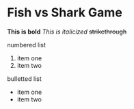 # Fish vs Shark Game

**This is bold**
*This is italicized*
~~strikethrough~~

numbered list 
 1. item one 
 2. item two 

bulletted list
* item one 
* item two 
